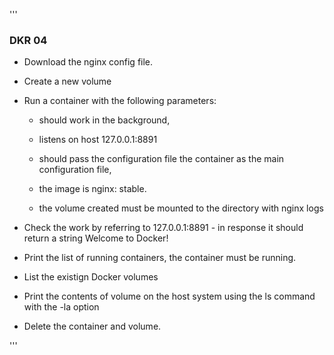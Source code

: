 
'''
### DKR 04 

- Download the nginx config file.

- Create a new volume

- Run a container with the following parameters:

  - should work in the background,

  - listens on host 127.0.0.1:8891

  - should pass the configuration file the container as the main configuration file,
 
  - the image is nginx: stable.
 
  - the volume created must be mounted to the directory with nginx logs

- Check the work by referring to 127.0.0.1:8891 - in response it should return a string Welcome to Docker!

- Print the list of running containers, the container must be running.

- List the existign Docker volumes

- Print the contents of volume on the host system using the ls command with the -la option

- Delete the container and volume.

'''
